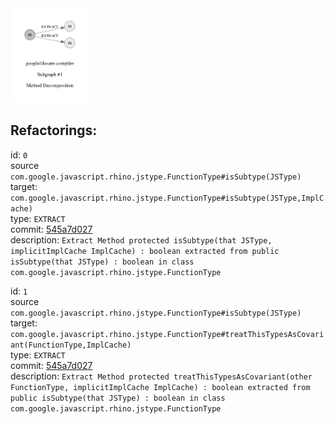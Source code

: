 <img src=subgraph_atomic_1.svg width=25%>

## Refactorings:

id: `0`\
source `com.google.javascript.rhino.jstype.FunctionType#isSubtype(JSType)`\
target: `com.google.javascript.rhino.jstype.FunctionType#isSubtype(JSType,ImplCache)`\
type: `EXTRACT`\
commit: [545a7d027](https://github.com/google/closure-compiler/commit/545a7d027b4c55c116dc52d9cd8121fbb09777f0)\
description: `Extract Method protected isSubtype(that JSType, implicitImplCache ImplCache) : boolean extracted from public isSubtype(that JSType) : boolean in class com.google.javascript.rhino.jstype.FunctionType`

id: `1`\
source `com.google.javascript.rhino.jstype.FunctionType#isSubtype(JSType)`\
target: `com.google.javascript.rhino.jstype.FunctionType#treatThisTypesAsCovariant(FunctionType,ImplCache)`\
type: `EXTRACT`\
commit: [545a7d027](https://github.com/google/closure-compiler/commit/545a7d027b4c55c116dc52d9cd8121fbb09777f0)\
description: `Extract Method protected treatThisTypesAsCovariant(other FunctionType, implicitImplCache ImplCache) : boolean extracted from public isSubtype(that JSType) : boolean in class com.google.javascript.rhino.jstype.FunctionType`


